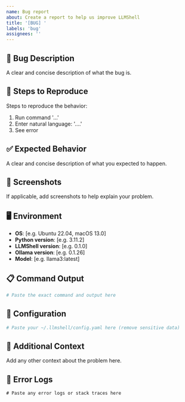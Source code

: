 ```yaml
---
name: Bug report
about: Create a report to help us improve LLMShell
title: '[BUG] '
labels: 'bug'
assignees: ''
---
```


## 🐛 Bug Description
A clear and concise description of what the bug is.

## 🔄 Steps to Reproduce
Steps to reproduce the behavior:
1. Run command '...'
2. Enter natural language: '....'
3. See error

## ✅ Expected Behavior
A clear and concise description of what you expected to happen.

## 📸 Screenshots
If applicable, add screenshots to help explain your problem.

## 🖥️ Environment
- **OS**: [e.g. Ubuntu 22.04, macOS 13.0]
- **Python version**: [e.g. 3.11.2]
- **LLMShell version**: [e.g. 0.1.0]
- **Ollama version**: [e.g. 0.1.26]
- **Model**: [e.g. llama3:latest]

## 📋 Command Output
```bash
# Paste the exact command and output here
```

## 🔧 Configuration
```yaml
# Paste your ~/.llmshell/config.yaml here (remove sensitive data)
```

## 📝 Additional Context
Add any other context about the problem here.

## 🚨 Error Logs
```
# Paste any error logs or stack traces here
```
